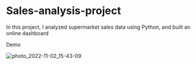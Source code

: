# Sales-analysis-project
In this project, I analyzed supermarket sales data using Python, and built an online dashboard

Demo

![photo_2022-11-02_15-43-09](https://user-images.githubusercontent.com/109144849/199505410-06821698-5b62-483c-895b-e622e9abe4c1.jpg)
